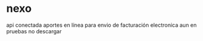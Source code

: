 # nexo
api conectada aportes en línea para envio de facturación electronica
aun en pruebas no descargar
